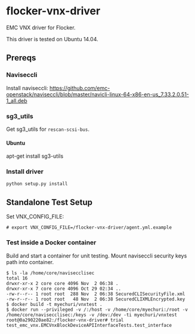 # flocker-vnx-driver
EMC VNX driver for Flocker.

This driver is tested on Ubuntu 14.04.

## Prereqs

### Naviseccli

Install naviseccli: https://github.com/emc-openstack/naviseccli/blob/master/navicli-linux-64-x86-en-us_7.33.2.0.51-1_all.deb

### sg3_utils

Get sg3_utils for ``rescan-scsi-bus``.

#### Ubuntu

apt-get install sg3-utils

### Install driver

```
python setup.py install
```

## Standalone Test Setup

Set VNX_CONFIG_FILE:

```
# export VNX_CONFIG_FILE=/flocker-vnx-driver/agent.yml.example
```

### Test inside a Docker container

Build and start a container for unit testing.  Mount naviseccli security keys path into container.

```
$ ls -la /home/core/navisecclisec
total 16
drwxr-xr-x 2 core core 4096 Nov  2 06:38 .
drwxr-xr-x 7 core core 4096 Oct 29 02:34 ..
-rw-r--r-- 1 root root  288 Nov  2 06:38 SecuredCLISecurityFile.xml
-rw-r--r-- 1 root root   48 Nov  2 06:38 SecuredCLIXMLEncrypted.key
$ docker build -t myechuri/vnxtest .
$ docker run --privileged -v /:/host -v /home/core/myechuri:/root -v /home/core/navisecclisec:/keys -v /dev:/dev -ti myechuri/vnxtest
root@0a290220ae82:/flocker-vnx-driver# trial test_emc_vnx.EMCVnxBlockDeviceAPIInterfaceTests.test_interface
```
